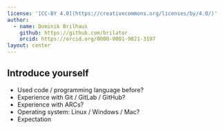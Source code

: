 ```yaml
---
license: '[CC-BY 4.0](https://creativecommons.org/licenses/by/4.0/)'
author:
  - name: Dominik Brilhaus
    github: https://github.com/brilator
    orcid: https://orcid.org/0000-0001-9021-3197
layout: center
---
```


## Introduce yourself

<v-clicks>

- Used code / programming language before?
- Experience with Git / GitLab / GitHub?
- Experience with ARCs?
- Operating system: Linux / Windows / Mac?
- Expectation

</v-clicks>
